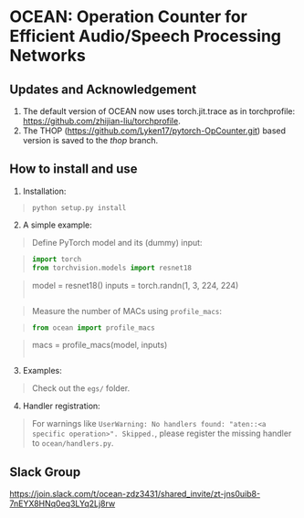 # OCEAN: Operation Counter for Efficient Audio/Speech Processing Networks


## Updates and Acknowledgement

1. The default version of OCEAN now uses torch.jit.trace as in torchprofile: https://github.com/zhijian-liu/torchprofile.
2. The THOP (https://github.com/Lyken17/pytorch-OpCounter.git) based version is saved to the *thop* branch.

## How to install and use

1. Installation:

> `python setup.py install`

2. A simple example:

> Define PyTorch model and its (dummy) input:

> ```python
> import torch
> from torchvision.models import resnet18

> model = resnet18()
> inputs = torch.randn(1, 3, 224, 224)
> ```

> Measure the number of MACs using `profile_macs`:

> ```python
> from ocean import profile_macs

> macs = profile_macs(model, inputs)
> ```

3. Examples:

> Check out the `egs/` folder.

4. Handler registration:

> For warnings like `UserWarning: No handlers found: "aten::<a specific operation>". Skipped.`, please register the missing handler to `ocean/handlers.py`.

## Slack Group

https://join.slack.com/t/ocean-zdz3431/shared_invite/zt-jns0uib8-7nEYX8HNq0eq3LYq2Lj8rw
